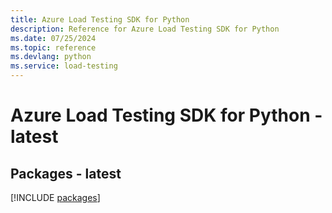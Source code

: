 ```yaml
---
title: Azure Load Testing SDK for Python
description: Reference for Azure Load Testing SDK for Python
ms.date: 07/25/2024
ms.topic: reference
ms.devlang: python
ms.service: load-testing
---
```

# Azure Load Testing SDK for Python - latest

## Packages - latest
[!INCLUDE [packages](load-testing-index.md)]